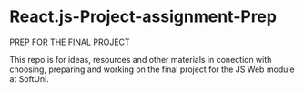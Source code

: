 # React.js-Project-assignment-Prep
PREP FOR THE FINAL PROJECT 

This repo is for ideas, resources and other materials in conection with choosing, preparing and working on the final project for the JS Web module at SoftUni.
